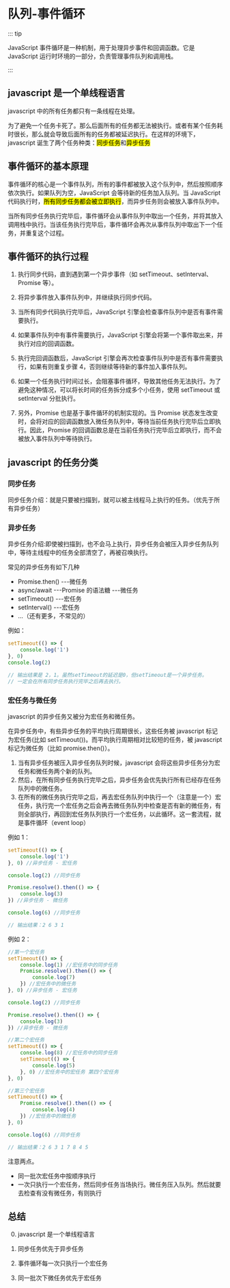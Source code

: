 # 队列-事件循环

::: tip

JavaScript 事件循环是一种机制，用于处理异步事件和回调函数。它是 JavaScript 运行时环境的一部分，负责管理事件队列和调用栈。

:::

## javascript 是一个单线程语言

javascript 中的所有任务都只有一条线程在处理。

为了避免一个任务卡死了。那么后面所有的任务都无法被执行。或者有某个任务耗时很长，那么就会导致后面所有的任务都被延迟执行。在这样的环境下，javascript 诞生了两个任务种类：<mark>同步任务</mark>和<mark>异步任务</mark>

## 事件循环的基本原理

事件循环的核心是一个事件队列，所有的事件都被放入这个队列中，然后按照顺序依次执行。如果队列为空，JavaScript 会等待新的任务加入队列。当 JavaScript 代码执行时，<mark>所有同步任务都会被立即执行</mark>，而异步任务则会被放入事件队列中。

当所有同步任务执行完毕后，事件循环会从事件队列中取出一个任务，并将其放入调用栈中执行。当该任务执行完毕后，事件循环会再次从事件队列中取出下一个任务，并重复这个过程。

## 事件循环的执行过程

1. 执行同步代码，直到遇到第一个异步事件（如 setTimeout、setInterval、Promise 等）。

2. 将异步事件放入事件队列中，并继续执行同步代码。

3. 当所有同步代码执行完毕后，JavaScript 引擎会检查事件队列中是否有事件需要执行。

4. 如果事件队列中有事件需要执行，JavaScript 引擎会将第一个事件取出来，并执行对应的回调函数。

5. 执行完回调函数后，JavaScript 引擎会再次检查事件队列中是否有事件需要执行，如果有则重复步骤 4，否则继续等待新的事件加入事件队列。

6. 如果一个任务执行时间过长，会阻塞事件循环，导致其他任务无法执行。为了避免这种情况，可以将长时间的任务拆分成多个小任务，使用 setTimeout 或 setInterval 分批执行。

7. 另外，Promise 也是基于事件循环的机制实现的。当 Promise 状态发生改变时，会将对应的回调函数放入微任务队列中，等待当前任务执行完毕后立即执行。因此，Promise 的回调函数总是在当前任务执行完毕后立即执行，而不会被放入事件队列中等待执行。

## javascript 的任务分类

### 同步任务

同步任务介绍：就是只要被扫描到，就可以被主线程马上执行的任务。（优先于所有异步任务）

### 异步任务

异步任务介绍:即使被扫描到，也不会马上执行，异步任务会被压入异步任务队列中，等待主线程中的任务全部清空了，再被召唤执行。

常见的异步任务有如下几种

-   Promise.then() ---微任务
-   async/await ---Promise 的语法糖 ---微任务
-   setTimeout() ---宏任务
-   setInterval() ---宏任务
-   ...（还有更多，不常见的）

例如：

```javascript
setTimeout(() => {
    console.log('1')
}, 0)
console.log(2)

// 输出结果是 2，1。虽然setTimeout的延迟是0，但setTimeout是一个异步任务。
// 一定会在所有同步任务执行完毕之后再去执行。
```

### 宏任务与微任务

javascript 的异步任务又被分为宏任务和微任务。

在异步任务中，有些异步任务的平均执行周期很长，这些任务被 javascript 标记为宏任务(比如 setTimeout())。而平均执行周期相对比较短的任务，被 javascript 标记为微任务（比如 promise.then()）。

1. 当有异步任务被压入异步任务队列时候，javascript 会将这些异步任务分为宏任务和微任务两个新的队列。
2. 然后，在所有同步任务执行完毕之后，异步任务会优先执行所有已经存在任务队列中的微任务。
3. 在所有的微任务执行完毕之后，再去宏任务队列中执行一个（注意是一个）宏任务，执行完一个宏任务之后会再去微任务队列中检查是否有新的微任务，有则全部执行，再回到宏任务队列执行一个宏任务，以此循环。这一套流程，就是事件循环（event loop）

例如 1：

```javascript
setTimeout(() => {
    console.log('1')
}, 0) //异步任务 - 宏任务

console.log(2) //同步任务

Promise.resolve().then(() => {
    console.log(3)
}) //异步任务 - 微任务

console.log(6) //同步任务

// 输出结果：2 6 3 1
```

例如 2：

```javascript
//第一个宏任务
setTimeout(() => {
    console.log(1) //宏任务中的同步任务
    Promise.resolve().then(() => {
        console.log(7)
    }) //宏任务中的微任务
}, 0) //异步任务 - 宏任务

console.log(2) //同步任务

Promise.resolve().then(() => {
    console.log(3)
}) //异步任务 - 微任务

//第二个宏任务
setTimeout(() => {
    console.log(8) //宏任务中的同步任务
    setTimeout(() => {
        console.log(5)
    }, 0) //宏任务中的宏任务 第四个宏任务
}, 0)

//第三个宏任务
setTimeout(() => {
    Promise.resolve().then(() => {
        console.log(4)
    }) //宏任务中的微任务
}, 0)

console.log(6) //同步任务

// 输出结果：2 6 3 1 7 8 4 5
```

注意两点。

-   同一批次宏任务中按顺序执行
-   一次只执行一个宏任务，然后同步任务当场执行。微任务压入队列。然后就要去检查有没有微任务，有则执行

## 总结

0. javascript 是一个单线程语言

1. 同步任务优先于异步任务

2. 事件循环每一次只执行一个宏任务

3. 同一批次下微任务优先于宏任务
